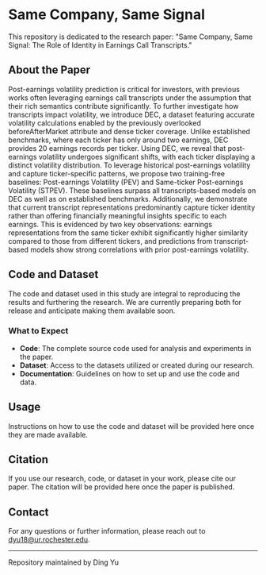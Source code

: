# Same Company, Same Signal

This repository is dedicated to the research paper: "Same Company, Same Signal: The Role of Identity in Earnings Call Transcripts." 

## About the Paper
Post-earnings volatility prediction is critical for investors, with previous works often leveraging earnings call transcripts under the assumption that their rich semantics contribute significantly. To further investigate how transcripts impact volatility, we introduce DEC, a dataset featuring accurate volatility calculations enabled by the previously overlooked beforeAfterMarket attribute and dense ticker coverage. Unlike established benchmarks, where each ticker has only around two earnings, DEC provides 20 earnings records per ticker. Using DEC, we reveal that post-earnings volatility undergoes significant shifts, with each ticker displaying a distinct volatility distribution. To leverage historical post-earnings volatility and capture ticker-specific patterns, we propose two training-free baselines: Post-earnings Volatility (PEV) and Same-ticker Post-earnings Volatility (STPEV). These baselines surpass all transcripts-based models on DEC as well as on established benchmarks. Additionally, we demonstrate that current transcript representations predominantly capture ticker identity rather than offering financially meaningful insights specific to each earnings. This is evidenced by two key observations: earnings representations from the same ticker exhibit significantly higher similarity compared to those from different tickers, and predictions from transcript-based models show strong correlations with prior post-earnings volatility.

## Code and Dataset

The code and dataset used in this study are integral to reproducing the results and furthering the research. We are currently preparing both for release and anticipate making them available soon.

### What to Expect

- **Code**: The complete source code used for analysis and experiments in the paper.
- **Dataset**: Access to the datasets utilized or created during our research.
- **Documentation**: Guidelines on how to set up and use the code and data.

## Usage

Instructions on how to use the code and dataset will be provided here once they are made available.

## Citation

If you use our research, code, or dataset in your work, please cite our paper. The citation will be provided here once the paper is published.

## Contact

For any questions or further information, please reach out to dyu18@ur.rochester.edu.

---
Repository maintained by Ding Yu
